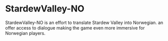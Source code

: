 # StardewValley-NO
StardewValley-NO is an effort to translate Stardew Valley into Norwegian. an offer access to dialogue making the game even more immersive for Norwegian players.
